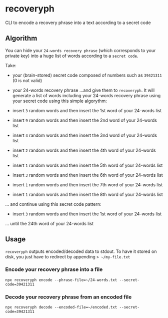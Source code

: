 # recoveryph

CLI to encode a recovery phrase into a text according to a secret code

## Algorithm

You can hide your `24-words recovery phrase` (which corresponds to your private key) into a huge list of words according to a `secret code`.

Take:
- your (brain-stored) secret code composed of numbers such as `39421311` (0 is not valid)
- your 24-words recovery phrase
...and give them to `recoveryph`. It will generate a list of words including your 24-words recovery phrase using your secret code using this simple algorythm:

- insert `3` random words and then insert the 1st word of your 24-words list
- insert `9` random words and then insert the 2nd word of your 24-words list
- insert `4` random words and then insert the 3nd word of your 24-words list
- insert `2` random words and then insert the 4th word of your 24-words list
- insert `1` random words and then insert the 5th word of your 24-words list
- insert `3` random words and then insert the 6th word of your 24-words list
- insert `1` random words and then insert the 7th word of your 24-words list
- insert `1` random words and then insert the 8th word of your 24-words list

... and continue using this secret code pattern:

- insert `3` random words and then insert the 1st word of your 24-words list

... until the 24th word of your 24-words list

## Usage

`recoveryph` outputs encoded/decoded data to stdout. To have it stored on disk, you just have to redirect by appending `> ~/my-file.txt`

### Encode your recovery phrase into a file

`npx recoveryph encode --phrase-file=~/24-words.txt --secret-code=39421311`

### Decode your recovery phrase from an encoded file

`npx recoveryph decode --encoded-file=~/encoded.txt --secret-code=39421311`


